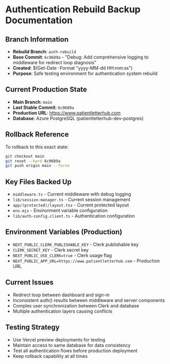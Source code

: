 # Authentication Rebuild Backup Documentation

## Branch Information
- **Rebuild Branch**: `auth-rebuild`
- **Base Commit**: `6c9689a` - "Debug: Add comprehensive logging to middleware for redirect loop diagnosis"
- **Created**: $(Get-Date -Format "yyyy-MM-dd HH:mm:ss")
- **Purpose**: Safe testing environment for authentication system rebuild

## Current Production State
- **Main Branch**: `main`
- **Last Stable Commit**: `6c9689a`
- **Production URL**: https://www.patientletterhub.com
- **Database**: Azure PostgreSQL (patientletterhub-dev-postgres)

## Rollback Reference
To rollback to this exact state:
```bash
git checkout main
git reset --hard 6c9689a
git push origin main --force
```

## Key Files Backed Up
- `middleware.ts` - Current middleware with debug logging
- `lib/session-manager.ts` - Current session management
- `app/(protected)/layout.tsx` - Current protected layout
- `env.mjs` - Environment variable configuration
- `lib/auth-config.client.ts` - Authentication configuration

## Environment Variables (Production)
- `NEXT_PUBLIC_CLERK_PUBLISHABLE_KEY` - Clerk publishable key
- `CLERK_SECRET_KEY` - Clerk secret key
- `NEXT_PUBLIC_USE_CLERK=true` - Clerk usage flag
- `NEXT_PUBLIC_APP_URL=https://www.patientletterhub.com` - Production URL

## Current Issues
- Redirect loop between dashboard and sign-in
- Inconsistent auth() results between middleware and server components
- Complex user synchronization between Clerk and database
- Multiple authentication layers causing conflicts

## Testing Strategy
- Use Vercel preview deployments for testing
- Maintain access to same database for data consistency
- Test all authentication flows before production deployment
- Keep rollback capability at all times
